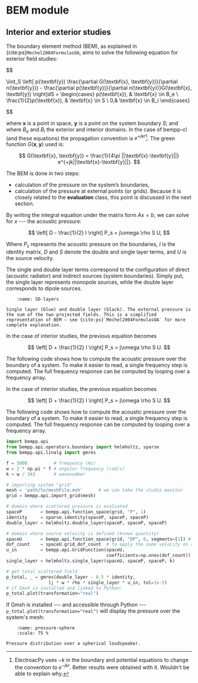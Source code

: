 # BEM module

## Interior and exterior studies
The boundary element method (BEM), as explained in {cite:ps}`Mechel2004FormulasOA`, aims to solve the following equation for exterior field studies:

$$

\iint_S \left[ p(\textbf{y}) \frac{\partial G(\textbf{x}, \textbf{y})}{\partial n(\textbf{y})} - \frac{\partial p(\textbf{y})}{\partial n(\textbf{y})}G(\textbf{x}, \textbf{y}) \right]dS = \begin{cases} p(\textbf{x}), & \textbf{x} \in B_e \\ \frac{1}{2}p(\textbf{x}), & \textbf{x} \in S \\ 0,& \textbf{x} \in B_i \end{cases}

$$

where **x** is a point in space, **y** is a point on the system boundary $S$; and where $B_e$ and $B_i$ the exterior and interior domains. In the case of bempp-cl (and these equations) the propagation convention is $e^{+jkr}$[^conventionStuff]. The green function $G(\textbf{x}, \textbf{y})$ used is:

[^conventionStuff]: ElectroacPy uses $-k$ in the boundary and potential equations to change the convention to $e^{-jkr}$. Better results were obtained with it. Wouldn't be able to explain why.

$$
G(\textbf{x}, \textbf{y}) = \frac{1}{4\pi ||\textbf{x}-\textbf{y}||} e^{+jk||\textbf{x}-\textbf{y}||}.
$$

The BEM is done in two steps:
- calculation of the pressure on the system’s boundaries,
- calculation of the pressure at external points (or grids). Because it is closely related to the **evaluation** class, this point is discussed in the next section.

By writing the integral equation under the matrix form $Ax=b$, we can solve for $x$ --- the acoustic pressure:

$$
    \left[ D - \frac{1}{2} I \right] P_s = j\omega \rho S U,
$$

Where $P_s$​ represents the acoustic pressure on the boundaries, $I$ is the identity matrix, $D$ and $S$ denote the double and single layer terms, and $U$ is the source velocity.

The single and double layer terms correspond to the configuration of direct (acoustic radiator) and indirect sources (system boundaries). Simply put, the single layer represents monopole sources, while the double layer corresponds to dipole sources.

```{figure} ./BEM_backend_images/single_double_layer.svg
    :name: SD-layers

Single layer (blue) and double layer (black). The external pressure is the sum of the two projected fields. This is a simplified representation of BEM — see {cite:ps}`Mechel2004FormulasOA` for more complete explanation.
```

In the case of interior studies, the previous equation becomes
 
$$
    \left[ D + \frac{1}{2} I \right] P_s = j\omega \rho S U.
$$

The following code shows how to compute the acoustic pressure over the boundary of a system. To make it easier to read, a single frequency step is computed. The full frequency response can be computed by looping over a frequency array.

In the case of interior studies, the previous equation becomes
 
$$
    \left[ D + \frac{1}{2} I \right] P_s = j\omega \rho S U.
$$

The following code shows how to compute the acoustic pressure over the boundary of a system. To make it easier to read, a single frequency step is computed. The full frequency response can be computed by looping over a frequency array.

```python
import bempp.api
from bempp.api.operators.boundary import helmholtz, sparse
from bempp.api.linalg import gmres

f = 5000          # frequency (Hz)
w = 2 * np.pi * f # angular frequency (rad/s)
k = w / 343       # wavenumber

# importing system "grid"
mesh = 'path/to/meshFile.msh'      # we can take the studio monitor
grid = bempp.api.import_grid(mesh)

# domain where scattered pressure is evaluated
spaceP       = bempp.api.function_space(grid, "P", 1)
identity     = sparse.identity(spaceP, spaceP, spaceP)
double_layer = helmholtz.double_layer(spaceP, spaceP, spaceP)

# domain where source velocity is defined (known quantity)
spaceU       = bempp.api.function_space(grid, "DP", 0, segments=[1]) # segment=[1]: physical group corresponding to the driver
dof_count    = spaceU.grid_dof_count  # to apply the same velocity on all elements of the radiator
u_in         = bempp.api.GridFunction(spaceU, 
                                      coefficients=np.ones(dof_count))
single_layer = helmholtz.single_layer(spaceU, spaceP, spaceP, k)

# get total scattered field
p_total, _ = gmres(double_layer - 0.5 * identity, 
                1j * w * rho * single_layer * u_in, tol=1e-5)
# if Gmsh is installed and linked to Python:
p_total.plot(transformation="real")
```

If Gmsh is installed --- and accessible through Python --- `p_total.plot(transformation="real")` will display the pressure over the system's mesh:

```{figure} ./BEM_backend_images/pressure_sphere.png
    :name: pressure-sphere
    :scale: 75 %

Pressure distribution over a spherical loudspeaker.
```

